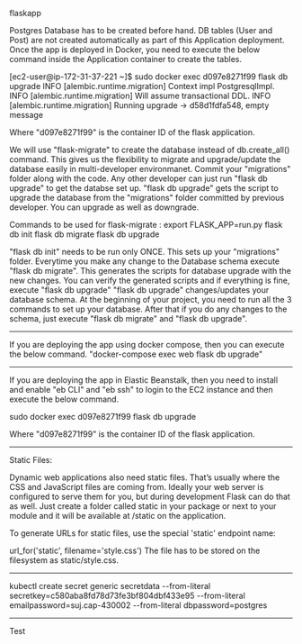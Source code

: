 flaskapp

Postgres Database has to be created before hand.
DB tables (User and Post) are not created automatically as part of this Application deployment.
Once the app is deployed in Docker, you need to execute the below command inside the Application container to create the tables.

[ec2-user@ip-172-31-37-221 ~]$ sudo docker exec d097e8271f99 flask db upgrade
INFO  [alembic.runtime.migration] Context impl PostgresqlImpl.
INFO  [alembic.runtime.migration] Will assume transactional DDL.
INFO  [alembic.runtime.migration] Running upgrade  -> d58d1fdfa548, empty message

Where "d097e8271f99" is the container ID of the flask application.

We will use "flask-migrate" to create the database instead of db.create_all() command.
This gives us the flexibility to migrate and upgrade/update the database easily in multi-developer environmanet.
Commit your "migrations" folder along with the code. Any other developer can just run "flask db upgrade" to get
the databse set up. "flask db upgrade" gets the script to upgrade the database from the "migrations" folder committed by
previous developer. You can upgrade as well as downgrade.

Commands to be used for flask-migrate : 
    export FLASK_APP=run.py
    flask db init
    flask db migrate
    flask db upgrade

"flask db init" needs to be run only ONCE. This sets up your "migrations" folder.
Everytime you make any change to the Database schema execute "flask db migrate".
This generates the scripts for database upgrade with the new changes.
You can verify the generated scripts and if everything is fine, execute "flask db upgrade"
"flask db upgrade" changes/updates your database schema.
At the beginning of your project, you need to run all the 3 commands to set up your database.
After that if you do any changes to the schema, just execute "flask db migrate" and "flask db upgrade".

---------------------------------------------

If you are deploying the app using docker compose, then you can execute the below command.
"docker-compose exec web flask db upgrade"

----------------------------------------------

If you are deploying the app in Elastic Beanstalk, then you need to install and enable "eb CLI" and "eb ssh" to login to the EC2 instance and then
execute the below command.

sudo docker exec d097e8271f99 flask db upgrade

Where "d097e8271f99" is the container ID of the flask application.

----------------------------------------------------------------------------

Static Files:

Dynamic web applications also need static files. That’s usually where the CSS and JavaScript files are coming from. Ideally your web server is configured to serve them for you, but during development Flask can do that as well. Just create a folder called static in your package or next to your module and it will be available at /static on the application.

To generate URLs for static files, use the special 'static' endpoint name:

url_for('static', filename='style.css')
The file has to be stored on the filesystem as static/style.css.

-----------------------------------------------------------

kubectl create secret generic secretdata --from-literal secretkey=c580aba8fd78d73fe3bf804dbf433e95  --from-literal emailpassword=suj.cap-430002  --from-literal dbpassword=postgres

-----------------------

Test